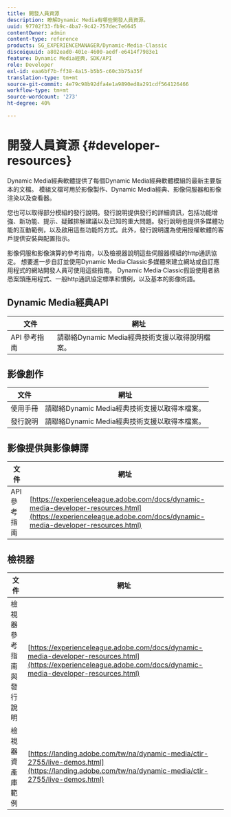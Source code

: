 ```yaml
---
title: 開發人員資源
description: 瞭解Dynamic Media有哪些開發人員資源。
uuid: 97702f33-fb9c-4ba7-9c42-757dec7e6645
contentOwner: admin
content-type: reference
products: SG_EXPERIENCEMANAGER/Dynamic-Media-Classic
discoiquuid: a802ead0-401e-4600-aedf-e6414f7983e1
feature: Dynamic Media經典，SDK/API
role: Developer
exl-id: eaa6bf7b-ff38-4a15-b5b5-c60c3b75a35f
translation-type: tm+mt
source-git-commit: 4e79c98b92dfa4e1a9890ed8a291cdf564126466
workflow-type: tm+mt
source-wordcount: '273'
ht-degree: 40%

---
```


# 開發人員資源 {#developer-resources}

Dynamic Media經典軟體提供了每個Dynamic Media經典軟體模組的最新主要版本的文檔。 模組文檔可用於影像製作、Dynamic Media經典、影像伺服器和影像渲染以及查看器。

您也可以取得部分模組的發行說明。發行說明提供發行的詳細資訊，包括功能增強、新功能、提示、疑難排解建議以及已知的重大問題。發行說明也提供多媒體功能的互動範例，以及啟用這些功能的方式。此外，發行說明還為使用授權軟體的客戶提供安裝與配置指示。

影像伺服和影像演算的參考指南，以及檢視器說明這些伺服器模組的http通訊協定。 想要進一步自訂並使用Dynamic Media·Classic多媒體來建立網站或自訂應用程式的網站開發人員可使用這些指南。 Dynamic Media·Classic假設使用者熟悉案頭應用程式、一般http通訊協定標準和慣例，以及基本的影像術語。


## Dynamic Media經典API

| 文件 | 網址 |
|--- |--- |
| API 參考指南 | 請聯絡Dynamic Media經典技術支援以取得說明檔案。 |

## 影像創作

| 文件 | 網址 |
|--- |--- |
| 使用手冊 | 請聯絡Dynamic Media經典技術支援以取得本檔案。 |
| 發行說明 | 請聯絡Dynamic Media經典技術支援以取得本檔案。 |

## 影像提供與影像轉譯

| 文件 | 網址 |
|--- |--- |
| API 參考指南 | [https://experienceleague.adobe.com/docs/dynamic-media-developer-resources.html](https://experienceleague.adobe.com/docs/dynamic-media-developer-resources.html) |

## 檢視器

| 文件 | 網址 |
|--- |--- |
| 檢視器參考指南與發行說明 | [https://experienceleague.adobe.com/docs/dynamic-media-developer-resources.html](https://experienceleague.adobe.com/docs/dynamic-media-developer-resources.html) |
| 檢視器資產庫範例 | [https://landing.adobe.com/tw/na/dynamic-media/ctir-2755/live-demos.html](https://landing.adobe.com/tw/na/dynamic-media/ctir-2755/live-demos.html) |


<!-- 

**Web-to-Print**

|Document|Web address|
|--- |--- |
|Reference Guide|[https://www.adobe.com/go/learn_s7_webtoprint_en](https://www.adobe.com/go/learn_s7_webtoprint_en)| 

-->
